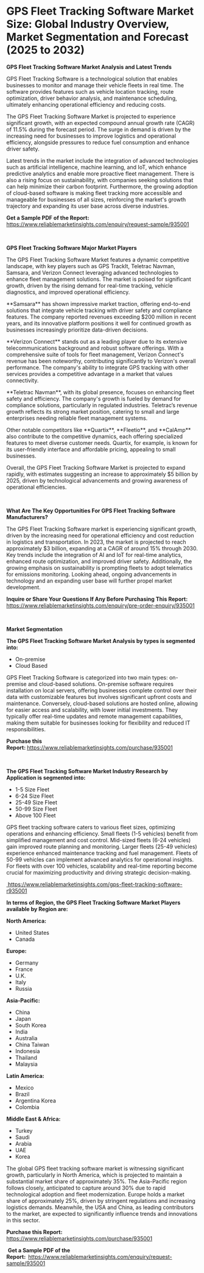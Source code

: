 <p><h1>GPS Fleet Tracking Software Market Size: Global Industry Overview, Market Segmentation and Forecast (2025 to 2032)</h1></p><p><strong>GPS Fleet Tracking Software Market Analysis and Latest Trends</strong></p>
<p><p>GPS Fleet Tracking Software is a technological solution that enables businesses to monitor and manage their vehicle fleets in real time. The software provides features such as vehicle location tracking, route optimization, driver behavior analysis, and maintenance scheduling, ultimately enhancing operational efficiency and reducing costs. </p><p>The GPS Fleet Tracking Software Market is projected to experience significant growth, with an expected compound annual growth rate (CAGR) of 11.5% during the forecast period. The surge in demand is driven by the increasing need for businesses to improve logistics and operational efficiency, alongside pressures to reduce fuel consumption and enhance driver safety. </p><p>Latest trends in the market include the integration of advanced technologies such as artificial intelligence, machine learning, and IoT, which enhance predictive analytics and enable more proactive fleet management. There is also a rising focus on sustainability, with companies seeking solutions that can help minimize their carbon footprint. Furthermore, the growing adoption of cloud-based software is making fleet tracking more accessible and manageable for businesses of all sizes, reinforcing the market's growth trajectory and expanding its user base across diverse industries.</p></p>
<p><strong>Get a Sample PDF of the Report:&nbsp;</strong> <a href="https://www.reliablemarketinsights.com/enquiry/request-sample/935001?utm_campaign=2280&utm_medium=2&utm_source=Github&utm_content=ia&utm_term=18042025&utm_id=gps-fleet-tracking-software">https://www.reliablemarketinsights.com/enquiry/request-sample/935001</a></p>
<p>&nbsp;</p>
<p><strong>GPS Fleet Tracking Software Major Market Players</strong></p>
<p><p>The GPS Fleet Tracking Software Market features a dynamic competitive landscape, with key players such as GPS TrackIt, Teletrac Navman, Samsara, and Verizon Connect leveraging advanced technologies to enhance fleet management solutions. The market is poised for significant growth, driven by the rising demand for real-time tracking, vehicle diagnostics, and improved operational efficiency.</p><p>**Samsara** has shown impressive market traction, offering end-to-end solutions that integrate vehicle tracking with driver safety and compliance features. The company reported revenues exceeding $200 million in recent years, and its innovative platform positions it well for continued growth as businesses increasingly prioritize data-driven decisions.</p><p>**Verizon Connect** stands out as a leading player due to its extensive telecommunications background and robust software offerings. With a comprehensive suite of tools for fleet management, Verizon Connect's revenue has been noteworthy, contributing significantly to Verizon's overall performance. The company's ability to integrate GPS tracking with other services provides a competitive advantage in a market that values connectivity.</p><p>**Teletrac Navman**, with its global presence, focuses on enhancing fleet safety and efficiency. The company's growth is fueled by demand for compliance solutions, particularly in regulated industries. Teletrac’s revenue growth reflects its strong market position, catering to small and large enterprises needing reliable fleet management systems.</p><p>Other notable competitors like **Quartix**, **Fleetio**, and **CalAmp** also contribute to the competitive dynamics, each offering specialized features to meet diverse customer needs. Quartix, for example, is known for its user-friendly interface and affordable pricing, appealing to small businesses.</p><p>Overall, the GPS Fleet Tracking Software Market is projected to expand rapidly, with estimates suggesting an increase to approximately $5 billion by 2025, driven by technological advancements and growing awareness of operational efficiencies.</p></p>
<p>&nbsp;</p>
<p><strong>What Are The Key Opportunities For GPS Fleet Tracking Software Manufacturers?</strong></p>
<p><p>The GPS Fleet Tracking Software market is experiencing significant growth, driven by the increasing need for operational efficiency and cost reduction in logistics and transportation. In 2023, the market is projected to reach approximately $3 billion, expanding at a CAGR of around 15% through 2030. Key trends include the integration of AI and IoT for real-time analytics, enhanced route optimization, and improved driver safety. Additionally, the growing emphasis on sustainability is prompting fleets to adopt telematics for emissions monitoring. Looking ahead, ongoing advancements in technology and an expanding user base will further propel market development.</p></p>
<p><strong>Inquire or Share Your Questions If Any Before Purchasing This Report:</strong> <a href="https://www.reliablemarketinsights.com/enquiry/pre-order-enquiry/935001?utm_campaign=2280&utm_medium=2&utm_source=Github&utm_content=ia&utm_term=18042025&utm_id=gps-fleet-tracking-software">https://www.reliablemarketinsights.com/enquiry/pre-order-enquiry/935001</a></p>
<p>&nbsp;</p>
<p><strong>Market Segmentation</strong></p>
<p><strong>The GPS Fleet Tracking Software Market Analysis by types is segmented into:</strong></p>
<p><ul><li>On-premise</li><li>Cloud Based</li></ul></p>
<p><p>GPS Fleet Tracking Software is categorized into two main types: on-premise and cloud-based solutions. On-premise software requires installation on local servers, offering businesses complete control over their data with customizable features but involves significant upfront costs and maintenance. Conversely, cloud-based solutions are hosted online, allowing for easier access and scalability, with lower initial investments. They typically offer real-time updates and remote management capabilities, making them suitable for businesses looking for flexibility and reduced IT responsibilities.</p></p>
<p><strong>Purchase this Report:&nbsp;</strong><a href="https://www.reliablemarketinsights.com/purchase/935001?utm_campaign=2280&utm_medium=2&utm_source=Github&utm_content=ia&utm_term=18042025&utm_id=gps-fleet-tracking-software">https://www.reliablemarketinsights.com/purchase/935001</a></p>
<p>&nbsp;</p>
<p><strong>The GPS Fleet Tracking Software Market Industry Research by Application is segmented into:</strong></p>
<p><ul><li>1-5 Size Fleet</li><li>6-24 Size Fleet</li><li>25-49 Size Fleet</li><li>50-99 Size Fleet</li><li>Above 100 Fleet</li></ul></p>
<p><p>GPS fleet tracking software caters to various fleet sizes, optimizing operations and enhancing efficiency. Small fleets (1-5 vehicles) benefit from simplified management and cost control. Mid-sized fleets (6-24 vehicles) gain improved route planning and monitoring. Larger fleets (25-49 vehicles) experience enhanced maintenance tracking and fuel management. Fleets of 50-99 vehicles can implement advanced analytics for operational insights. For fleets with over 100 vehicles, scalability and real-time reporting become crucial for maximizing productivity and driving strategic decision-making.</p></p>
<p><a href="https://www.reliablemarketinsights.com/gps-fleet-tracking-software-r935001?utm_campaign=2280&utm_medium=2&utm_source=Github&utm_content=ia&utm_term=18042025&utm_id=gps-fleet-tracking-software">&nbsp;https://www.reliablemarketinsights.com/gps-fleet-tracking-software-r935001</a></p>
<p><strong>In terms of Region, the GPS Fleet Tracking Software Market Players available by Region are:</strong></p>
<p>
    <p> <strong> North America: </strong>
        <ul>
            <li>United States</li>
            <li>Canada</li>
        </ul>
        </p> 
    <p> <strong> Europe: </strong>
        <ul>
            <li>Germany</li>
            <li>France</li>
            <li>U.K.</li>
            <li>Italy</li>
            <li>Russia</li>
        </ul>
        </p> 
    <p> <strong> Asia-Pacific: </strong>
        <ul>
            <li>China</li>
            <li>Japan</li>
            <li>South Korea</li>
            <li>India</li>
            <li>Australia</li>
            <li>China Taiwan</li>
            <li>Indonesia</li>
            <li>Thailand</li>
            <li>Malaysia</li>
        </ul>
        </p> 
    <p> <strong> Latin America: </strong>
        <ul>
            <li>Mexico</li>
            <li>Brazil</li>
            <li>Argentina Korea</li>
            <li>Colombia</li>
        </ul>
        </p> 
    <p> <strong> Middle East & Africa: </strong>
        <ul>
            <li>Turkey</li>
            <li>Saudi</li>
            <li>Arabia</li>
            <li>UAE</li>
            <li>Korea</li>
        </ul>
    </p>
    </p>
<p><p>The global GPS fleet tracking software market is witnessing significant growth, particularly in North America, which is projected to maintain a substantial market share of approximately 35%. The Asia-Pacific region follows closely, anticipated to capture around 30% due to rapid technological adoption and fleet modernization. Europe holds a market share of approximately 25%, driven by stringent regulations and increasing logistics demands. Meanwhile, the USA and China, as leading contributors to the market, are expected to significantly influence trends and innovations in this sector.</p></p>
<p><strong>Purchase this Report: </strong><a href="https://www.reliablemarketinsights.com/purchase/935001?utm_campaign=2280&utm_medium=2&utm_source=Github&utm_content=ia&utm_term=18042025&utm_id=gps-fleet-tracking-software">https://www.reliablemarketinsights.com/purchase/935001</a></p>
<p>&nbsp;<strong>Get a Sample PDF of the Report:&nbsp;&nbsp;</strong><a href="https://www.reliablemarketinsights.com/enquiry/request-sample/935001?utm_campaign=2280&utm_medium=2&utm_source=Github&utm_content=ia&utm_term=18042025&utm_id=gps-fleet-tracking-software">https://www.reliablemarketinsights.com/enquiry/request-sample/935001</a></p>
<p><strong></strong></p>
<p><p></p><p></p><p></p></p>